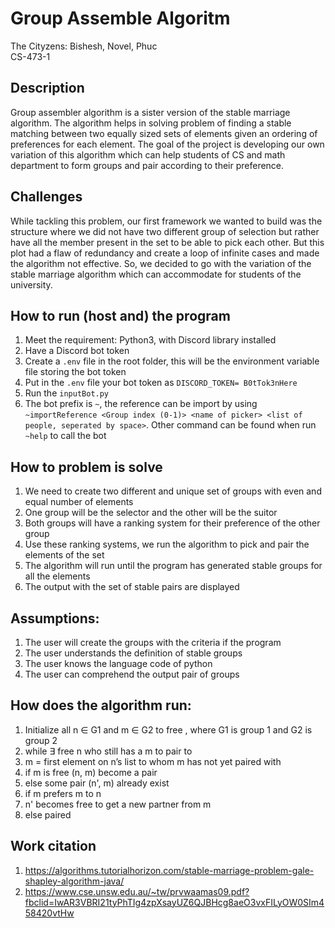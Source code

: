 # Group Assemble Algoritm
The Cityzens: Bishesh, Novel, Phuc <br>
CS-473-1<br>

## Description
Group assembler algorithm is a sister version of the stable marriage algorithm. The algorithm helps in solving problem of finding a stable matching between two equally sized sets of elements given an ordering of preferences for each element. The goal of the project is developing our own variation of this algorithm which can help students of CS and math department to form groups and pair according to their preference. 

## Challenges
While tackling this problem, our first framework we wanted to build was the structure where we did not have two different group of selection but rather have all the member present in the set to be able to pick each other. But this plot had a flaw of redundancy and create a loop of infinite cases and made the algorithm not effective. So, we decided to go with the variation of the stable marriage algorithm which can accommodate for students of the university.

## How to run (host and) the program
1. Meet the requirement: Python3, with Discord library installed
2. Have a Discord bot token
3. Create a `.env` file in the root folder, this will be the environment variable file storing the bot token
4. Put in the `.env` file your bot token as `DISCORD_TOKEN= B0tTok3nHere`
5. Run the `inputBot.py`
6. The bot prefix is `~`, the reference can be import by using `~importReference <Group index (0-1)> <name of picker> <list of people, seperated by space>`. Other command can be found when run `~help` to call the bot

## How to problem is solve
1.	We need to create two different and unique set of groups with even and equal number of elements
2.	One group will be the selector and the other will be the suitor 
3.	Both groups will have a ranking system for their preference of the other group
4.	Use these ranking systems, we run the algorithm to pick and pair the elements of the set
5.	The algorithm will run until the program has generated stable groups for all the elements
6.	The output with the set of stable pairs are displayed

## Assumptions:
1.	The user will create the groups with the criteria if the program
2.	The user understands the definition of stable groups
3.	The user knows the language code of python
4.	The user can comprehend the output pair of groups  

## How does the algorithm run:
1.	Initialize all n ∈ G1 and m ∈ G2 to free , where G1 is group 1 and G2 is group 2
2.	while ∃ free n who still has a m to pair to 
3.	m = first element on n’s list to whom m has not yet paired with
4.	if m is free (n, m) become a pair
5.	else some pair (n', m) already exist
6.	if m prefers m to n
7.	n' becomes free to get a new partner from m
8.	else paired

## Work citation
1.	https://algorithms.tutorialhorizon.com/stable-marriage-problem-gale-shapley-algorithm-java/
2.	https://www.cse.unsw.edu.au/~tw/prvwaamas09.pdf?fbclid=IwAR3VBRI21tyPhTIg4zpXsayUZ6QJBHcg8aeO3vxFILyOW0SIm458420vtHw
